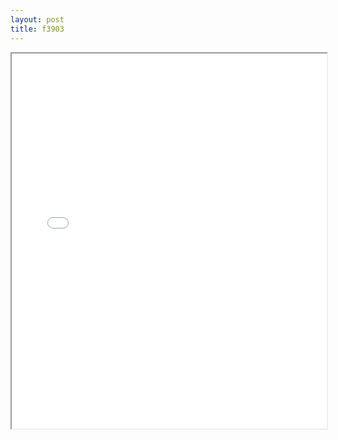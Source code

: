 ```yaml
---
layout: post
title: f3903
---
```


<div class="pdf-container">
<iframe src="/ea/assets/pdfs/forms/f3903.pdf" height="600" width="100%" allowFullScreen="true"></iframe>
</div>

